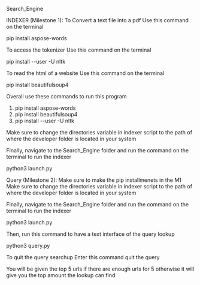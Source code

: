 Search_Engine


INDEXER (Milestone 1):
To Convert a text file into a pdf
Use this command on the terminal

pip install aspose-words

To access the tokenizer
Use this command on the terminal

pip install --user -U nltk

To read the html of a website
Use this command on the terminal

pip install beautifulsoup4


Overall use these commands to run this program
1. pip install aspose-words
2. pip install beautifulsoup4
3. pip install --user -U nltk

Make sure to change the directories variable in indexer script
to the path of where the developer folder is located in your system

Finally, navigate to the Search_Engine folder and
run the command on the terminal to run the indexer

python3 launch.py

Query (Milestone 2):
Make sure to make the pip installmenets in the M1
Make sure to change the directories variable in indexer script
to the path of where the developer folder is located in your system

Finally, navigate to the Search_Engine folder and
run the command on the terminal to run the indexer

python3 launch.py

Then, run this command to have a text interface of the query lookup

python3 query.py

To quit the query searchup
Enter this command
quit the query

You will be given the top 5 urls if there are enough urls for 5
otherwise it will give you the top amount the lookup can find
